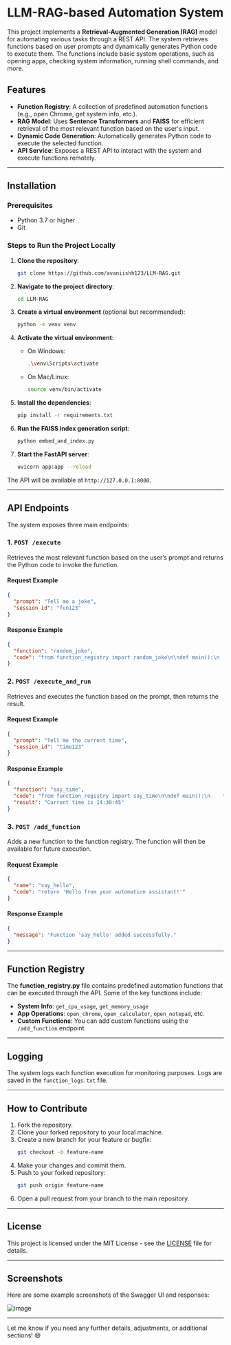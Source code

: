 # LLM-RAG-based Automation System

This project implements a **Retrieval-Augmented Generation (RAG)** model for automating various tasks through a REST API. The system retrieves functions based on user prompts and dynamically generates Python code to execute them. The functions include basic system operations, such as opening apps, checking system information, running shell commands, and more.

## Features
- **Function Registry**: A collection of predefined automation functions (e.g., open Chrome, get system info, etc.).
- **RAG Model**: Uses **Sentence Transformers** and **FAISS** for efficient retrieval of the most relevant function based on the user's input.
- **Dynamic Code Generation**: Automatically generates Python code to execute the selected function.
- **API Service**: Exposes a REST API to interact with the system and execute functions remotely.

---

## Installation

### Prerequisites

- Python 3.7 or higher
- Git

### Steps to Run the Project Locally

1. **Clone the repository**:
   ```bash
   git clone https://github.com/avaniishh123/LLM-RAG.git
   ```

2. **Navigate to the project directory**:
   ```bash
   cd LLM-RAG
   ```

3. **Create a virtual environment** (optional but recommended):
   ```bash
   python -m venv venv
   ```

4. **Activate the virtual environment**:
   - On Windows:
     ```bash
     .\venv\Scripts\activate
     ```
   - On Mac/Linux:
     ```bash
     source venv/bin/activate
     ```

5. **Install the dependencies**:
   ```bash
   pip install -r requirements.txt
   ```

6. **Run the FAISS index generation script**:
   ```bash
   python embed_and_index.py
   ```

7. **Start the FastAPI server**:
   ```bash
   uvicorn app:app --reload
   ```

The API will be available at `http://127.0.0.1:8000`.

---

## API Endpoints

The system exposes three main endpoints:

### 1. **`POST /execute`**
Retrieves the most relevant function based on the user’s prompt and returns the Python code to invoke the function.

#### Request Example
```json
{
  "prompt": "Tell me a joke",
  "session_id": "fun123"
}
```

#### Response Example
```json
{
  "function": "random_joke",
  "code": "from function_registry import random_joke\n\ndef main():\n    try:\n        result = random_joke()\n        if result:\n            print(result)\n        else:\n            print(\"random_joke executed successfully.\")\n    except Exception as e:\n        print(\"Error:\", e)\n\nif __name__ == \"__main__\":\n    main()"
}
```

### 2. **`POST /execute_and_run`**
Retrieves and executes the function based on the prompt, then returns the result.

#### Request Example
```json
{
  "prompt": "Tell me the current time",
  "session_id": "time123"
}
```

#### Response Example
```json
{
  "function": "say_time",
  "code": "from function_registry import say_time\n\ndef main():\n    try:\n        result = say_time()\n        if result:\n            print(result)\n        else:\n            print(\"say_time executed successfully.\")\n    except Exception as e:\n        print(\"Error:\", e)\n\nif __name__ == \"__main__\":\n    main()",
  "result": "Current time is 14:30:45"
}
```

### 3. **`POST /add_function`**
Adds a new function to the function registry. The function will then be available for future execution.

#### Request Example
```json
{
  "name": "say_hello",
  "code": "return 'Hello from your automation assistant!'"
}
```

#### Response Example
```json
{
  "message": "Function 'say_hello' added successfully."
}
```

---

## Function Registry

The **function_registry.py** file contains predefined automation functions that can be executed through the API. Some of the key functions include:
- **System Info**: `get_cpu_usage`, `get_memory_usage`
- **App Operations**: `open_chrome`, `open_calculator`, `open_notepad`, etc.
- **Custom Functions**: You can add custom functions using the `/add_function` endpoint.

---

## Logging

The system logs each function execution for monitoring purposes. Logs are saved in the `function_logs.txt` file.

---

## How to Contribute

1. Fork the repository.
2. Clone your forked repository to your local machine.
3. Create a new branch for your feature or bugfix:
   ```bash
   git checkout -b feature-name
   ```
4. Make your changes and commit them.
5. Push to your forked repository:
   ```bash
   git push origin feature-name
   ```
6. Open a pull request from your branch to the main repository.

---

## License

This project is licensed under the MIT License - see the [LICENSE](LICENSE) file for details.

---

## Screenshots

Here are some example screenshots of the Swagger UI and responses:

![image](https://github.com/user-attachments/assets/cbc86325-d100-4b66-8869-d5caa77f5b3f)


---

Let me know if you need any further details, adjustments, or additional sections! 😄
